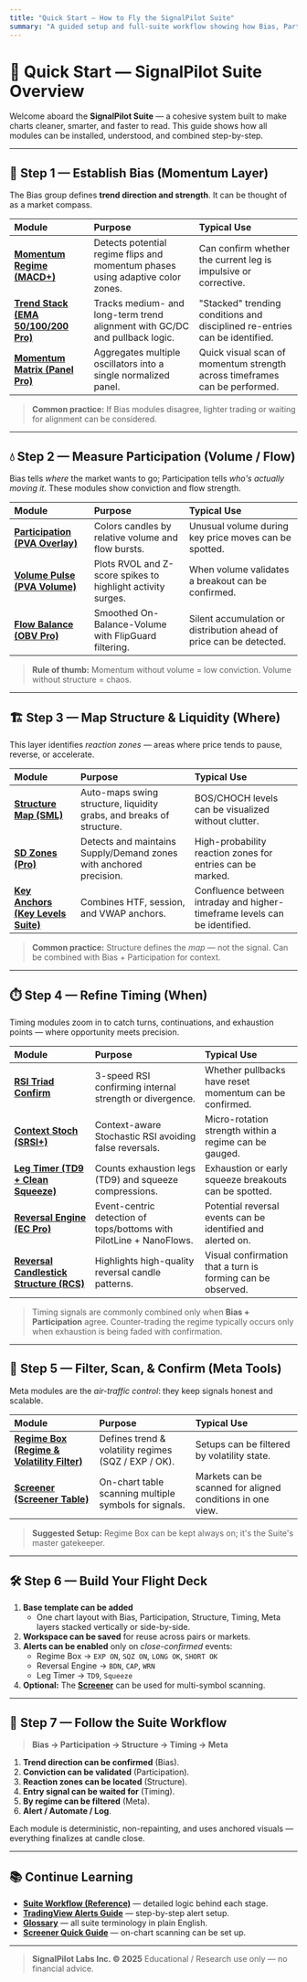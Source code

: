 ```yaml
---
title: "Quick Start — How to Fly the SignalPilot Suite"
summary: "A guided setup and full-suite workflow showing how Bias, Participation, Structure, Timing, and Meta tools connect."
---
```


# 🚀 Quick Start — SignalPilot Suite Overview

Welcome aboard the **SignalPilot Suite** — a cohesive system built to make charts cleaner, smarter, and faster to read.
This guide shows how all modules can be installed, understood, and combined step-by-step.

---

## 🧭 Step 1 — Establish Bias (Momentum Layer)

The Bias group defines **trend direction and strength**.
It can be thought of as a market compass.

| Module | Purpose | Typical Use |
|:--|:--|:--|
| **[Momentum Regime (MACD+)](spp-macd-plus.md)** | Detects potential regime flips and momentum phases using adaptive color zones. | Can confirm whether the current leg is impulsive or corrective. |
| **[Trend Stack (EMA 50/100/200 Pro)](sp-ema-trio-pro.md)** | Tracks medium- and long-term trend alignment with GC/DC and pullback logic. | "Stacked" trending conditions and disciplined re-entries can be identified. |
| **[Momentum Matrix (Panel Pro)](sp-oscillator-matrix.md)** | Aggregates multiple oscillators into a single normalized panel. | Quick visual scan of momentum strength across timeframes can be performed. |

> **Common practice:** If Bias modules disagree, lighter trading or waiting for alignment can be considered.

---

## 💧 Step 2 — Measure Participation (Volume / Flow)

Bias tells *where* the market wants to go; Participation tells *who's actually moving it*.
These modules show conviction and flow strength.

| Module | Purpose | Typical Use |
|:--|:--|:--|
| **[Participation (PVA Overlay)](sp-pva-overlay.md)** | Colors candles by relative volume and flow bursts. | Unusual volume during key price moves can be spotted. |
| **[Volume Pulse (PVA Volume)](sp-pva-volume.md)** | Plots RVOL and Z-score spikes to highlight activity surges. | When volume validates a breakout can be confirmed. |
| **[Flow Balance (OBV Pro)](sp-obv-pro.md)** | Smoothed On-Balance-Volume with FlipGuard filtering. | Silent accumulation or distribution ahead of price can be detected. |

> **Rule of thumb:** Momentum without volume = low conviction. Volume without structure = chaos.

---

## 🏗️ Step 3 — Map Structure & Liquidity (Where)

This layer identifies *reaction zones* — areas where price tends to pause, reverse, or accelerate.

| Module | Purpose | Typical Use |
|:--|:--|:--|
| **[Structure Map (SML)](sp-sml-structure-liquidity.md)** | Auto-maps swing structure, liquidity grabs, and breaks of structure. | BOS/CHOCH levels can be visualized without clutter. |
| **[SD Zones (Pro)](sp-sdzones-pro.md)** | Detects and maintains Supply/Demand zones with anchored precision. | High-probability reaction zones for entries can be marked. |
| **[Key Anchors (Key Levels Suite)](sp-key-levels-suite.md)** | Combines HTF, session, and VWAP anchors. | Confluence between intraday and higher-timeframe levels can be identified. |

> **Common practice:** Structure defines the *map* — not the signal. Can be combined with Bias + Participation for context.

---

## ⏱️ Step 4 — Refine Timing (When)

Timing modules zoom in to catch turns, continuations, and exhaustion points — where opportunity meets precision.

| Module | Purpose | Typical Use |
|:--|:--|:--|
| **[RSI Triad Confirm](sp-rsi-triad-confirm.md)** | 3-speed RSI confirming internal strength or divergence. | Whether pullbacks have reset momentum can be confirmed. |
| **[Context Stoch (SRSI+)](sp-contextstoch-rsi.md)** | Context-aware Stochastic RSI avoiding false reversals. | Micro-rotation strength within a regime can be gauged. |
| **[Leg Timer (TD9 + Clean Squeeze)](sp-ltf.md)** | Counts exhaustion legs (TD9) and squeeze compressions. | Exhaustion or early squeeze breakouts can be spotted. |
| **[Reversal Engine (EC Pro)](sp-ec-pro.md)** | Event-centric detection of tops/bottoms with PilotLine + NanoFlows. | Potential reversal events can be identified and alerted on. |
| **[Reversal Candlestick Structure (RCS)](sp-rcs-reversal-structure.md)** | Highlights high-quality reversal candle patterns. | Visual confirmation that a turn is forming can be observed. |

> Timing signals are commonly combined only when **Bias + Participation** agree. Counter-trading the regime typically occurs only when exhaustion is being faded with confirmation.

---

## 🧩 Step 5 — Filter, Scan, & Confirm (Meta Tools)

Meta modules are the *air-traffic control*: they keep signals honest and scalable.

| Module | Purpose | Typical Use |
|:--|:--|:--|
| **[Regime Box (Regime & Volatility Filter)](sp-regime-vol-filter.md)** | Defines trend & volatility regimes (SQZ / EXP / OK). | Setups can be filtered by volatility state. |
| **[Screener (Screener Table)](sp-screener-sfx.md)** | On-chart table scanning multiple symbols for signals. | Markets can be scanned for aligned conditions in one view. |

> **Suggested Setup:** Regime Box can be kept always on; it's the Suite's master gatekeeper.

---

## 🛠️ Step 6 — Build Your Flight Deck

1. **Base template can be added**
   - One chart layout with Bias, Participation, Structure, Timing, Meta layers stacked vertically or side-by-side.
2. **Workspace can be saved** for reuse across pairs or markets.
3. **Alerts can be enabled** only on *close-confirmed* events:
   - Regime Box → `EXP ON`, `SQZ ON`, `LONG OK`, `SHORT OK`
   - Reversal Engine → `BDN`, `CAP`, `WRN`
   - Leg Timer → `TD9`, `Squeeze`
4. **Optional:** The **[Screener](sp-screener-sfx.md)** can be used for multi-symbol scanning.

---

## 🧭 Step 7 — Follow the Suite Workflow

> **Bias → Participation → Structure → Timing → Meta**

1. **Trend direction can be confirmed** (Bias).
2. **Conviction can be validated** (Participation).
3. **Reaction zones can be located** (Structure).
4. **Entry signal can be waited for** (Timing).
5. **By regime can be filtered** (Meta).
6. **Alert / Automate / Log**.

Each module is deterministic, non-repainting, and uses anchored visuals — everything finalizes at candle close.

---

## 📚 Continue Learning

- **[Suite Workflow (Reference)](ref-workflow.md)** — detailed logic behind each stage.
- **[TradingView Alerts Guide](how-to-alerts.md)** — step-by-step alert setup.
- **[Glossary](ref-glossary.md)** — all suite terminology in plain English.
- **[Screener Quick Guide](how-to-screener.md)** — on-chart scanning can be set up.

---

> **SignalPilot Labs Inc. © 2025**
> Educational / Research use only — no financial advice.
